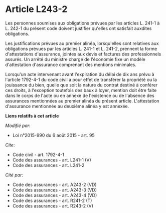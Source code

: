 # Article L243-2

Les personnes soumises aux obligations prévues par les articles L. 241-1 à L. 242-1 du présent code doivent justifier
qu'elles ont satisfait auxdites obligations. 

Les justifications prévues au premier alinéa, lorsqu'elles sont relatives aux obligations prévues par les articles L. 241-1
et L. 241-2, prennent la forme d'attestations d'assurance, jointes aux devis et factures des professionnels assurés. Un
arrêté du ministre chargé de l'économie fixe un modèle d'attestation d'assurance comprenant des mentions minimales. 

Lorsqu'un acte intervenant avant l'expiration du délai de dix ans prévu à l'article 1792-4-1 du code civil a pour effet de
transférer la propriété ou la jouissance du bien, quelle que soit la nature du contrat destiné à conférer ces droits, à
l'exception toutefois des baux à loyer, mention doit être faite dans le corps de l'acte ou en annexe de l'existence ou de
l'absence des assurances mentionnées au premier alinéa du présent article. L'attestation d'assurance mentionnée au deuxième
alinéa y est annexée.

**Liens relatifs à cet article**

_Modifié par_:

  - Loi n°2015-990 du 6 août 2015 - art. 95

_Cite_:

  - Code civil - art. 1792-4-1
  - Code des assurances - art. L241-1 (V)
  - Code des assurances - art. L241-2

_Cité par_:

  - Code des assurances - art. A243-2 (VD)
  - Code des assurances - art. A243-3 (VD)
  - Code des assurances - art. A243-4 (VD)
  - Code des assurances - art. R241-2 (T)
  - Code des assurances - art. R243-2 (V)
